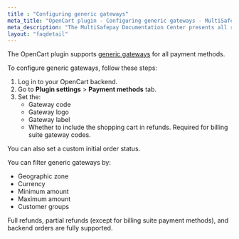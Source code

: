 ```yaml
---
title : "Configuring generic gateways"
meta_title: "OpenCart plugin - Configuring generic gateways - MultiSafepay Docs"
meta_description: "The MultiSafepay Documentation Center presents all relevant information about our Plugins and API. You can also find support pages for payment methods, tools and general questions as well as the contact details of our Support and Integration Teams."
layout: "faqdetail"
---
```

The OpenCart plugin supports [generic gateways](/faq/general/generic-gateways/) for all payment methods.  

To configure generic gateways, follow these steps:

1. Log in to your OpenCart backend.
2. Go to **Plugin settings** > **Payment methods** tab.
3. Set the:  
    - Gateway code  
    - Gateway logo  
    - Gateway label  
    - Whether to include the shopping cart in refunds. Required for billing suite gateway codes.

You can also set a custom initial order status.

You can filter generic gateways by:

* Geographic zone
* Currency
* Minimum amount
* Maximum amount
* Customer groups

Full refunds, partial refunds (except for billing suite payment methods), and backend orders are fully supported.
